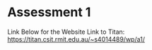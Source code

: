 # Assessment 1

Link Below for the Website Link to Titan: 
https://titan.csit.rmit.edu.au/~s4014489/wp/a1/

